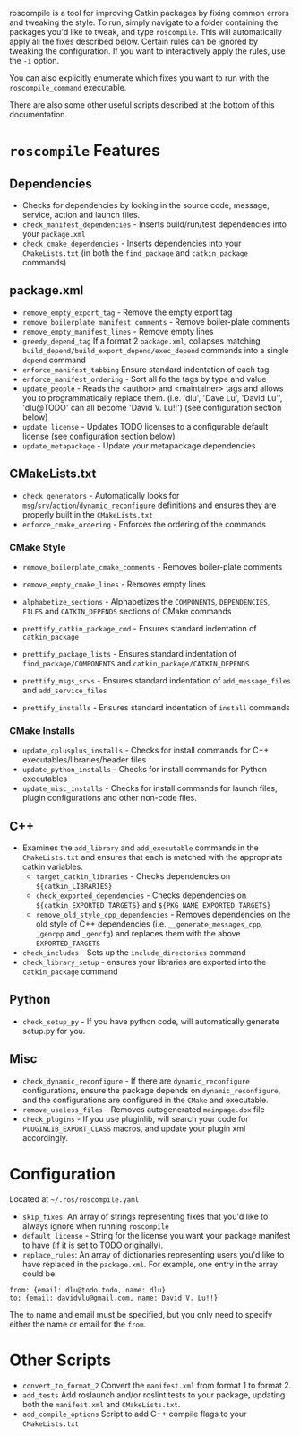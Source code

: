 roscompile is a tool for improving Catkin packages by fixing common errors and tweaking the style.
To run, simply navigate to a folder containing the packages you'd like to tweak, and type `roscompile`.
This will automatically apply all the fixes described below.
Certain rules can be ignored by tweaking the configuration.
If you want to interactively apply the rules, use the `-i` option.

You can also explicitly enumerate which fixes you want to run with the `roscompile_command` executable.

There are also some other useful scripts described at the bottom of this documentation.

# `roscompile` Features
## Dependencies
 * Checks for dependencies by looking in the source code, message, service, action and launch files.
 * `check_manifest_dependencies` - Inserts build/run/test dependencies into your `package.xml`
 * `check_cmake_dependencies` - Inserts dependencies into your `CMakeLists.txt` (in both the `find_package` and `catkin_package` commands)

## package.xml
 * `remove_empty_export_tag` - Remove the empty export tag
 * `remove_boilerplate_manifest_comments` - Remove boiler-plate comments
 * `remove_empty_manifest_lines` - Remove empty lines
 * `greedy_depend_tag` If a format 2 `package.xml`, collapses matching `build_depend/build_export_depend/exec_depend` commands into a single `depend` command
 * `enforce_manifest_tabbing` Ensure standard indentation of each tag
 * `enforce_manifest_ordering` - Sort all fo the tags by type and value
 * `update_people` - Reads the &lt;author> and &lt;maintainer> tags and allows you to programmatically replace them. (i.e. 'dlu', 'Dave Lu', 'David Lu'', 'dlu@TODO' can all become 'David V. Lu!!') (see configuration section below)
 * `update_license` - Updates TODO licenses to a configurable default license (see configuration section below)
 * `update_metapackage` - Update your metapackage dependencies

## CMakeLists.txt
 * `check_generators` - Automatically looks for `msg`/`srv`/`action`/`dynamic_reconfigure` definitions and ensures they are properly built in the `CMakeLists.txt`
 * `enforce_cmake_ordering` - Enforces the ordering of the commands

### CMake Style
 * `remove_boilerplate_cmake_comments` - Removes boiler-plate comments
 * `remove_empty_cmake_lines` - Removes empty lines
 * `alphabetize_sections` - Alphabetizes the `COMPONENTS`, `DEPENDENCIES`, `FILES` and `CATKIN_DEPENDS` sections of CMake commands

 * `prettify_catkin_package_cmd` - Ensures standard indentation of `catkin_package`
 * `prettify_package_lists` - Ensures standard indentation of `find_package/COMPONENTS` and `catkin_package/CATKIN_DEPENDS`
 * `prettify_msgs_srvs` - Ensures standard indentation of `add_message_files` and `add_service_files`
 * `prettify_installs` - Ensures standard indentation of `install` commands

### CMake Installs
 * `update_cplusplus_installs` - Checks for install commands for C++ executables/libraries/header files
 * `update_python_installs` - Checks for install commands for Python executables
 * `update_misc_installs` - Checks for install commands for launch files, plugin configurations and other non-code files.

## C++
 * Examines the `add_library` and `add_executable` commands in the `CMakeLists.txt` and ensures that each is matched with the appropriate catkin variables.
    * `target_catkin_libraries` - Checks dependencies on `${catkin_LIBRARIES}`
    * `check_exported_dependencies` - Checks dependencies on `${catkin_EXPORTED_TARGETS}` and `${PKG_NAME_EXPORTED_TARGETS}`
    * `remove_old_style_cpp_dependencies` - Removes dependencies on the old style of C++ dependencies (i.e. `__generate_messages_cpp`, `_gencpp` and `_gencfg`) and replaces them with the above `EXPORTED_TARGETS`
 * `check_includes` - Sets up the `include_directories` command
 * `check_library_setup` - ensures your libraries are exported into the `catkin_package` command

## Python
 * `check_setup_py` - If you have python code, will automatically generate setup.py for you.

## Misc
 * `check_dynamic_reconfigure` - If there are `dynamic_reconfigure` configurations, ensure the package depends on `dynamic_reconfigure`, and the configurations are configured in the `CMake` and executable.
 * `remove_useless_files` - Removes autogenerated `mainpage.dox` file
 * `check_plugins` - If you use pluginlib, will search your code for `PLUGINLIB_EXPORT_CLASS` macros, and update your plugin xml accordingly.

# Configuration
 Located at `~/.ros/roscompile.yaml`

 * `skip_fixes`: An array of strings representing fixes that you'd like to always ignore when running `roscompile`
 * `default_license` - String for the license you want your package manifest to have (if it is set to TODO originally).
 * `replace_rules`: An array of dictionaries representing users you'd like to have replaced in the `package.xml`. For example, one entry in the array could be:
 ```
 from: {email: dlu@todo.todo, name: dlu}
 to: {email: davidvlu@gmail.com, name: David V. Lu!!}
 ```
 The `to` name and email must be specified, but you only need to specify either the name or email for the `from`.

# Other Scripts
 * `convert_to_format_2` Convert the `manifest.xml` from format 1 to format 2.
 * `add_tests` Add roslaunch and/or roslint tests to your package, updating both the `manifest.xml` and `CMakeLists.txt`.
 * `add_compile_options` Script to add C++ compile flags to your `CMakeLists.txt`
